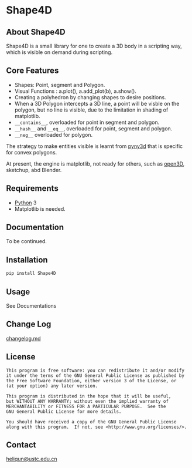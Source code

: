 # Shape4D

## About Shape4D

Shape4D is a small library for one to create a 3D body in a scripting way, which is visible on demand during scripting.


## Core Features
- Shapes: Point, segment and Polygon.
- Visual Functions : a.plot(), a.add_plot(b), a.show().
- Creating a polyhedron by changing shapes to desire positions.
- When a 3D Polygon intercepts a 3D line, a point will be visble on the polygon, but no line is visible, due to the limitation in shading of matplotlib. 
- `__contains__`, overloaded for point in segment and polygon.
- `__hash__` and `__eq__`, overloaded for point, segment and polygon.
- `__neg__` overloaded for polygon.

The strategy to make entities visible is learnt from [pyny3d](https://pypi.org/project/pyny3d/) that is specific for convex polygons.  

At present, the engine is matplotlib, not ready for others, such as [open3D](http://www.open3d.org/), sketchup, abd Blender.

## Requirements

* [Python](http://www.python.org) 3 
* Matplotlib is needed.

## Documentation

To be continued.

## Installation
```bash
pip install Shape4D
```

## Usage

See Documentations

## Change Log

[changelog.md](changelog.md)

## License

    This program is free software: you can redistribute it and/or modify
    it under the terms of the GNU General Public License as published by
    the Free Software Foundation, either version 3 of the License, or
    (at your option) any later version.

    This program is distributed in the hope that it will be useful,
    but WITHOUT ANY WARRANTY; without even the implied warranty of
    MERCHANTABILITY or FITNESS FOR A PARTICULAR PURPOSE.  See the
    GNU General Public License for more details.

    You should have received a copy of the GNU General Public License
    along with this program.  If not, see <http://www.gnu.org/licenses/>.

## Contact
heliqun@ustc.edu.cn

